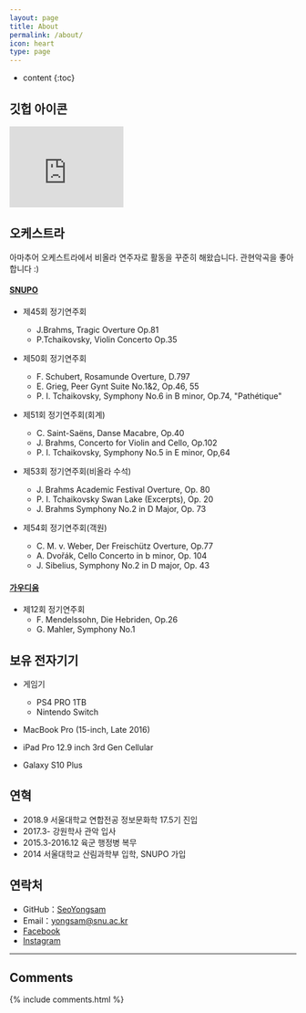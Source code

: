 ```yaml
---
layout: page
title: About
permalink: /about/
icon: heart
type: page
---
```


* content
{:toc}

## 깃헙 아이콘

<iframe src="https://githubbadge.appspot.com/SeoYongsam" style="border: 0;height: 142px;width: 200px;overflow: hidden;" frameBorder="0"></iframe>

## 오케스트라

아마추어 오케스트라에서 비올라 연주자로 활동을 꾸준히 해왔습니다. 관현악곡을 좋아합니다 :)

#### [SNUPO](https://www.snupo.org/932566)
* 제45회 정기연주회
    * J.Brahms, Tragic Overture Op.81
    * P.Tchaikovsky, Violin Concerto Op.35

* 제50회 정기연주회
    * F. Schubert, Rosamunde Overture, D.797
    * E. Grieg, Peer Gynt Suite No.1&2, Op.46, 55
    * P. I. Tchaikovsky, Symphony No.6 in B minor, Op.74, "Pathétique"

* 제51회 정기연주회(회계)
    * C. Saint-Saëns, Danse Macabre, Op.40
    * J. Brahms, Concerto for Violin and Cello, Op.102
    * P. I. Tchaikovsky, Symphony No.5 in E minor, Op,64

* 제53회 정기연주회(비올라 수석)
    * J. Brahms Academic Festival Overture, Op. 80
    * P. I. Tchaikovsky Swan Lake (Excerpts), Op. 20
    * J. Brahms Symphony No.2 in D Major, Op. 73

* 제54회 정기연주회(객원)
    * C. M. v. Weber, Der Freischütz Overture, Op.77
    * A. Dvořák, Cello Concerto in b minor, Op. 104
    * J. Sibelius, Symphony No.2 in D major, Op. 43

#### [가우디움](https://gaudium.modoo.at/)
* 제12회 정기연주회
    * F. Mendelssohn, Die Hebriden, Op.26
    * G. Mahler, Symphony No.1

## 보유 전자기기

* 게임기
    * PS4 PRO 1TB
    * Nintendo Switch

* MacBook Pro (15-inch, Late 2016)
* iPad Pro 12.9 inch 3rd Gen Cellular
* Galaxy S10 Plus

## 연혁

* 2018.9 서울대학교 연합전공 정보문화학 17.5기 진입
* 2017.3- 강원학사 관악 입사
* 2015.3-2016.12 육군 행정병 복무
* 2014 서울대학교 산림과학부 입학, SNUPO 가입

## 연락처

* GitHub：[SeoYongsam](https://github.com/SeoYongsam)
* Email：yongsam@snu.ac.kr
* [Facebook](https://www.facebook.com/SeoYongsam)
* [Instagram](https://www.instagram.com/seoyongsam/)

---
## Comments

{% include comments.html %}
